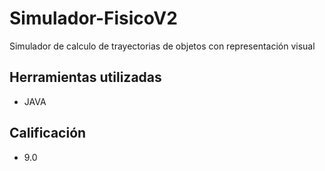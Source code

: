 # Simulador-FisicoV2
Simulador de calculo de trayectorias de objetos con representación visual

## Herramientas utilizadas
- JAVA

## Calificación
- 9.0

